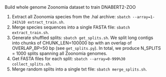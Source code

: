Build whole genome Zoonomia dataset to train DNABERT2-ZOO

1. Extract all Zoonomia species from the .hal archive: `sbatch --array=1-241%10 extract_train.sh`.
2. Merge species sequences into a single FASTA file: `sbatch extract_train.sh`.
3. Generate shuffled splits: `sbatch get_splits.sh`.
We split long contigs into chunks of CHUNK_LEN=100000 bp with an overlap of OVERLAP_BP=50 bp  (see `get_splits.py`).
In total, we produce N_SPLITS = 1000 splits spanning all Zoonomia genomes.
4. Get FASTA files for each split: `sbatch --array=0-999%30 collect_splits.sh`.
5. Merge random splits into a single txt file: `sbatch merge_splits.sh`.
